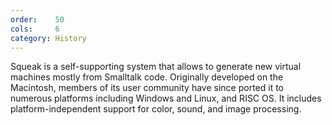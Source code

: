 ```yaml
---
order:    50
cols:     6
category: History
---
```

Squeak is a self-supporting system that allows to generate new virtual machines mostly from Smalltalk code.
Originally developed on the Macintosh, members of its user community have since ported it
to numerous platforms including Windows and Linux, and RISC OS.
It includes platform-independent support for color, sound, and image processing.
